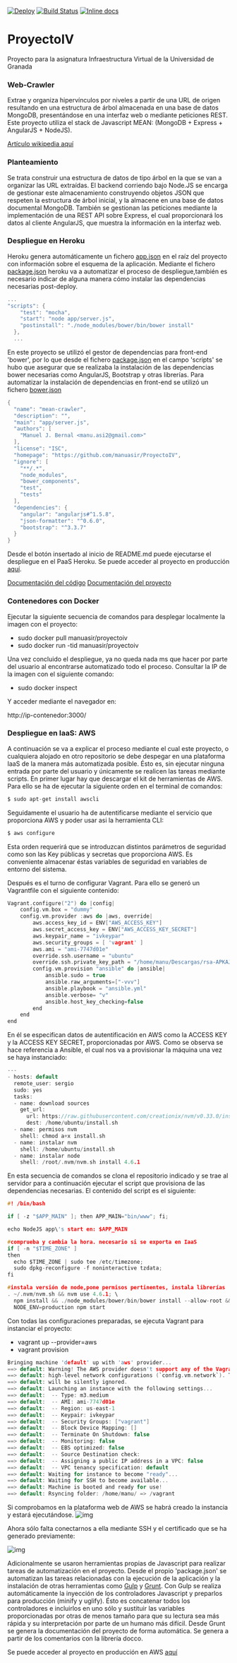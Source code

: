 [![Deploy](https://www.herokucdn.com/deploy/button.svg)](https://heroku.com/deploy?template=https://github.com/manuasir/ProyectoIV)
[![Build Status](https://travis-ci.org/manuasir/ProyectoIV.svg?branch=master)](https://travis-ci.org/manuasir/ProyectoIV)
[![Inline docs](http://inch-ci.org/github/manuasir/ProyectoIV.svg?branch=master)](http://inch-ci.org/github/manuasir/ProyectoIV)

# ProyectoIV
Proyecto para la asignatura Infraestructura Virtual de la Universidad de Granada 

### Web-Crawler

Extrae y organiza hipervínculos por niveles a partir de una URL de origen resultando en una estructura de árbol almacenada en una base de datos MongoDB, presentándose en una interfaz web o mediante peticiones REST. Este proyecto utiliza el stack de Javascript MEAN: (MongoDB + Express + AngularJS + NodeJS).

[Artículo wikipedia aquí](https://en.wikipedia.org/wiki/Web_crawler)

### Planteamiento

Se trata construir una estructura de datos de tipo árbol en la que se van a organizar las URL extraídas.
El backend corriendo bajo Node.JS se encarga de gestionar este almacenamiento construyendo objetos JSON que respeten la estructura de árbol inicial, y la almacene en una base de datos documental MongoDB.
También se gestionan las peticiones mediante la implementación de una REST API sobre Express, el cual proporcionará los datos al cliente AngularJS, que muestra la información en la interfaz web.

### Despliegue en Heroku

Heroku genera automáticamente un fichero [app.json](https://github.com/manuasir/ProyectoIV/blob/master/app.json) en el raíz del proyecto con información sobre el esquema de la aplicación. 
Mediante el fichero [package.json](https://github.com/manuasir/ProyectoIV/blob/master/package.json) heroku va a automatizar el proceso de despliegue,también es necesario indicar de alguna manera cómo instalar las dependencias necesarias post-deploy.
```c
...
"scripts": {
    "test": "mocha",
    "start": "node app/server.js",
    "postinstall": "./node_modules/bower/bin/bower install"
  },
  ...
```
En este proyecto se utilizó el gestor de dependencias para front-end 'bower', por lo que desde el fichero [package.json](https://github.com/manuasir/ProyectoIV/blob/master/package.json) en el campo 'scripts' se hubo que asegurar que se realizaba la instalación de las dependencias bower necesarias como AngularJS, Bootstrap y otras librerías.
Para automatizar la instalación de dependencias en front-end se utilizó un fichero [bower.json](https://github.com/manuasir/ProyectoIV/blob/master/bower.json)
```c
{
  "name": "mean-crawler",
  "description": "",
  "main": "app/server.js",
  "authors": [
    "Manuel J. Bernal <manu.asi2@gmail.com>"
  ],
  "license": "ISC",
  "homepage": "https://github.com/manuasir/ProyectoIV",
  "ignore": [
    "**/.*",
    "node_modules",
    "bower_components",
    "test",
    "tests"
  ],
  "dependencies": {
    "angular": "angularjs#^1.5.8",
    "json-formatter": "^0.6.0",
    "bootstrap": "^3.3.7"
  }
}
```
Desde el botón insertado al inicio de README.md puede ejecutarse el despliegue en el PaaS Heroku.
Se puede acceder al proyecto en producción [aquí](https://ivwebcrawler.herokuapp.com/).

[Documentación del código](https://ivwebcrawler.herokuapp.com/docs/Gruntfile.html)
[Documentación del proyecto](https://github.com/manuasir/ProyectoIV/tree/docs/README.md)

### Contenedores con Docker

Ejecutar la siguiente secuencia de comandos para desplegar localmente la imagen con el proyecto:

- sudo docker pull manuasir/proyectoiv
- sudo docker run -tid manuasir/proyectoiv 

Una vez concluido el despliegue, ya no queda nada ms que hacer por parte del usuario al encontrarse automatizado todo el proceso. Consultar la IP de la imagen con el siguiente comando:

- sudo docker inspect <id-container>

Y acceder mediante el navegador en:

http://ip-contenedor:3000/


### Despliegue en IaaS: AWS

A continuación se va a explicar el proceso mediante el cual este proyecto, o cualquiera alojado en otro repositorio se debe despegar en una plataforma IaaS de la manera más automatizada posible. Ésto es, sin ejecutar ninguna entrada por parte del usuario y únicamente se realicen las tareas mediante scripts.
En primer lugar hay que descargar el kit de herramientas de AWS. Para ello se ha de ejecutar la siguiente orden en el terminal de comandos:

```c
$ sudo apt-get install awscli
```

Seguidamente el usuario ha de autentificarse mediante el servicio que proporciona AWS y poder usar asi la herramienta CLI:

```c
$ aws configure
```

Esta orden requerirá que se introduzcan distintos parámetros de seguridad como son las Key públicas y secretas que proporciona AWS.
Es conveniente almacenar éstas variables de seguridad en variables de entorno del sistema.

Después es el turno de configurar Vagrant. Para ello se generó un Vagrantfile con el siguiente contenido:

```c
Vagrant.configure("2") do |config|
	config.vm.box = "dummy"
	config.vm.provider :aws do |aws, override|
		aws.access_key_id = ENV["AWS_ACCESS_KEY"]
		aws.secret_access_key = ENV["AWS_ACCESS_KEY_SECRET"]
		aws.keypair_name = "ivkeypar"
		aws.security_groups = [ 'vagrant' ]
		aws.ami = "ami-7747d01e"
		override.ssh.username = "ubuntu"
		override.ssh.private_key_path = "/home/manu/Descargas/rsa-APKAJVKAQI6IIO6BCRBQ.pem"
		config.vm.provision "ansible" do |ansible|
			ansible.sudo = true
			ansible.raw_arguments=["-vvv"]
			ansible.playbook = "ansible.yml"
			ansible.verbose= "v"
			ansible.host_key_checking=false
		end
	end
end
```

En él se especifican datos de autentificación en AWS como la ACCESS KEY y la ACCESS KEY SECRET, proporcionadas por AWS.
Como se observa se hace referencia a Ansible, el cual nos va a provisionar la máquina una vez se haya instanciado:

```c
---
- hosts: default
  remote_user: sergio
  sudo: yes
  tasks:
  - name: download sources
    get_url:
      url: https://raw.githubusercontent.com/creationix/nvm/v0.33.0/install.sh
      dest: /home/ubuntu/install.sh
  - name: permisos nvm
    shell: chmod a+x install.sh
  - name: instalar nvm
    shell: /home/ubuntu/install.sh
  - name: instalar node
    shell: /root/.nvm/nvm.sh install 4.6.1
```

En esta secuencia de comandos se clona el repositorio indicado y se trae al servidor para a continuación ejecutar el script que provisiona de las dependencias necesarias. El contenido del script es el siguiente:

```c
#! /bin/bash

if [ -z "$APP_MAIN" ]; then APP_MAIN="bin/www"; fi;

echo NodeJS app\'s start en: $APP_MAIN

#comprueba y cambia la hora. necesario si se exporta en IaaS
if [ -n "$TIME_ZONE" ]
then
  echo $TIME_ZONE | sudo tee /etc/timezone;
  sudo dpkg-reconfigure -f noninteractive tzdata;
fi

#instala versión de node,pone permisos pertinentes, instala librerías
. ~/.nvm/nvm.sh && nvm use 4.6.1; \
  npm install && ./node_modules/bower/bin/bower install --allow-root && grunt && gulp compress; \
  NODE_ENV=production npm start
```

Con todas las configuraciones preparadas, se ejecuta Vagrant para instanciar el proyecto:

- vagrant up --provider=aws
- vagrant provision

```c
Bringing machine 'default' up with 'aws' provider...
==> default: Warning! The AWS provider doesn't support any of the Vagrant
==> default: high-level network configurations (`config.vm.network`). They
==> default: will be silently ignored.
==> default: Launching an instance with the following settings...
==> default:  -- Type: m3.medium
==> default:  -- AMI: ami-7747d01e
==> default:  -- Region: us-east-1
==> default:  -- Keypair: ivkeypar
==> default:  -- Security Groups: ["vagrant"]
==> default:  -- Block Device Mapping: []
==> default:  -- Terminate On Shutdown: false
==> default:  -- Monitoring: false
==> default:  -- EBS optimized: false
==> default:  -- Source Destination check: 
==> default:  -- Assigning a public IP address in a VPC: false
==> default:  -- VPC tenancy specification: default
==> default: Waiting for instance to become "ready"...
==> default: Waiting for SSH to become available...
==> default: Machine is booted and ready for use!
==> default: Rsyncing folder: /home/manu/ => /vagrant
```

Si comprobamos en la plataforma web de AWS se habrá creado la instancia y estará ejecutándose.
![img](http://i1339.photobucket.com/albums/o717/manuasir/c9_zpscni59rfl.png)

Ahora sólo falta conectarnos a ella mediante SSH y el certificado que se ha generado previamente:

![img](http://i1339.photobucket.com/albums/o717/manuasir/c8_zpsgivu2ggg.png)

Adicionalmente se usaron herramientas propias de Javascript para realizar tareas de automatización en el proyecto. Desde el propio 'package.json' se automatizan las tareas relacionadas con la ejecución de la aplicación y la instalación de otras herramientas como [Gulp](https://github.com/manuasir/ProyectoIV/blob/master/Gulpfile.js) y [Grunt](https://github.com/manuasir/ProyectoIV/blob/master/Gruntfile.js).
Con Gulp se realiza automáticamente la inyección de los controladores Javascript y preparlos para producción (minify y uglify). Ésto es concatenar todos los controladores e incluirlos en uno sólo y sustituir las variables proporcionadas por otras de menos tamaño para que su lectura sea más rápida y su interpretación por parte de un humano más difícil. 
Desde Grunt se genera la documentación del proyecto de forma automática. Se genera a partir de los comentarios con la librería docco.

Se puede acceder al proyecto en producción en AWS [aquí](http://ec2-54-88-8-70.compute-1.amazonaws.com:3000/)

